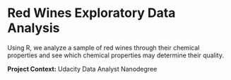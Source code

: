 # Red Wines Exploratory Data Analysis

Using R, we analyze a sample of red wines through their chemical properties and see which chemical properties may determine their quality.



**Project Context:** Udacity Data Analyst Nanodegree 

